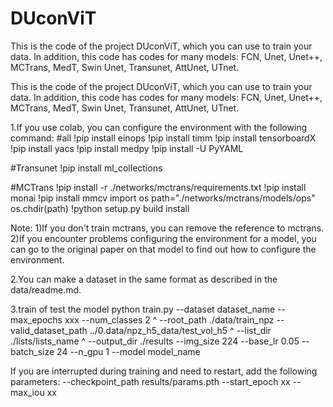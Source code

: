 # DUconViT
This is the code of the project DUconViT, which you can use to train your data. In addition, this code has codes for many models: FCN, Unet, Unet++, MCTrans, MedT, Swin Unet, Transunet, AttUnet, UTnet.

This is the code of the project DUconViT, which you can use to train your data. In addition, this code has codes for many models: FCN, Unet, Unet++, MCTrans, MedT, Swin Unet, Transunet, AttUnet, UTnet.

1.If you use colab, you can configure the environment with the following command:
#all
!pip install einops
!pip install timm
!pip install tensorboardX
!pip install yacs
!pip install medpy
!pip install -U PyYAML

#Transunet
!pip install ml_collections

#MCTrans
!pip install -r ./networks/mctrans/requirements.txt
!pip install monai
!pip install mmcv
import os
path="./networks/mctrans/models/ops"
os.chdir(path)
!python setup.py build install

Note: 
1)If you don't train mctrans, you can remove the reference to mctrans.
2)If you encounter problems configuring the environment for a model, you can go to the original paper on that model to find out how to configure the environment.

2.You can make a dataset in the same format as described in the data/readme.md.

3.train of test the model
python train.py --dataset dataset_name --max_epochs xxx --num_classes 2 ^
--root_path ./data/train_npz  --valid_dataset_path ../0.data/npz_h5_data/test_vol_h5 ^
--list_dir ./lists/lists_name ^
--output_dir ./results  --img_size 224 --base_lr 0.05 --batch_size 24 --n_gpu 1 --model  model_name

If you are interrupted during training and need to restart, add the following parameters:
--checkpoint_path results/params.pth --start_epoch xx --max_iou xx
